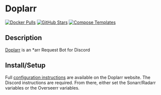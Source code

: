 # Doplarr

[![Docker Pulls](https://img.shields.io/docker/pulls/linuxserver/doplarr?style=flat-square&color=607D8B&label=docker%20pulls&logo=docker)](hhttps://hub.docker.com/r/linuxserver/doplarr)
[![GitHub Stars](https://img.shields.io/github/stars/linuxserver/docker-doplarr?style=flat-square&color=607D8B&label=github%20stars&logo=github)](https://github.com/linuxserver/docker-doplarr)
[![Compose Templates](https://img.shields.io/static/v1?style=flat-square&color=607D8B&label=compose&message=templates)](https://github.com/GhostWriters/DockSTARTer/tree/main/compose/.apps/doplarr)

## Description

[Doplarr](https://github.com/kiranshila/Doplarr) is an \*arr Request Bot for Discord

## Install/Setup

Full [configuration instructions](https://kiranshila.github.io/Doplarr/#/configuration) are available on the Doplarr website. The Discord instructions are required. From there, either set the Sonarr/Radarr variables or the Overseerr variables.
